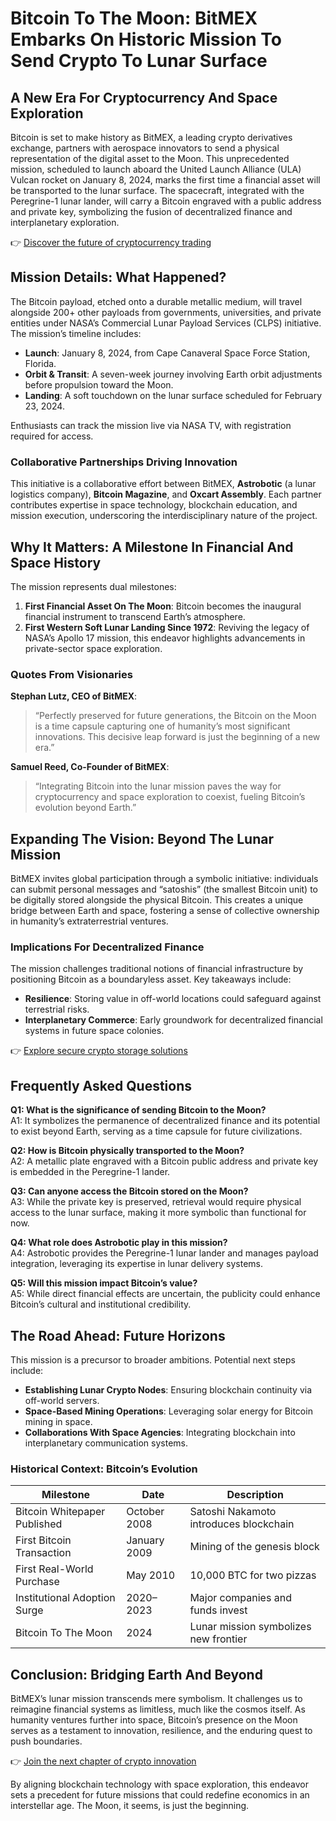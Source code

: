# Bitcoin To The Moon: BitMEX Embarks On Historic Mission To Send Crypto To Lunar Surface  

## A New Era For Cryptocurrency And Space Exploration  

Bitcoin is set to make history as BitMEX, a leading crypto derivatives exchange, partners with aerospace innovators to send a physical representation of the digital asset to the Moon. This unprecedented mission, scheduled to launch aboard the United Launch Alliance (ULA) Vulcan rocket on January 8, 2024, marks the first time a financial asset will be transported to the lunar surface. The spacecraft, integrated with the Peregrine-1 lunar lander, will carry a Bitcoin engraved with a public address and private key, symbolizing the fusion of decentralized finance and interplanetary exploration.  

👉 [Discover the future of cryptocurrency trading](https://bit.ly/okx-bonus)  

## Mission Details: What Happened?  

The Bitcoin payload, etched onto a durable metallic medium, will travel alongside 200+ other payloads from governments, universities, and private entities under NASA’s Commercial Lunar Payload Services (CLPS) initiative. The mission’s timeline includes:  

- **Launch**: January 8, 2024, from Cape Canaveral Space Force Station, Florida.  
- **Orbit & Transit**: A seven-week journey involving Earth orbit adjustments before propulsion toward the Moon.  
- **Landing**: A soft touchdown on the lunar surface scheduled for February 23, 2024.  

Enthusiasts can track the mission live via NASA TV, with registration required for access.  

### Collaborative Partnerships Driving Innovation  

This initiative is a collaborative effort between BitMEX, **Astrobotic** (a lunar logistics company), **Bitcoin Magazine**, and **Oxcart Assembly**. Each partner contributes expertise in space technology, blockchain education, and mission execution, underscoring the interdisciplinary nature of the project.  

## Why It Matters: A Milestone In Financial And Space History  

The mission represents dual milestones:  

1. **First Financial Asset On The Moon**: Bitcoin becomes the inaugural financial instrument to transcend Earth’s atmosphere.  
2. **First Western Soft Lunar Landing Since 1972**: Reviving the legacy of NASA’s Apollo 17 mission, this endeavor highlights advancements in private-sector space exploration.  

### Quotes From Visionaries  

**Stephan Lutz, CEO of BitMEX**:  
> “Perfectly preserved for future generations, the Bitcoin on the Moon is a time capsule capturing one of humanity’s most significant innovations. This decisive leap forward is just the beginning of a new era.”  

**Samuel Reed, Co-Founder of BitMEX**:  
> “Integrating Bitcoin into the lunar mission paves the way for cryptocurrency and space exploration to coexist, fueling Bitcoin’s evolution beyond Earth.”  

## Expanding The Vision: Beyond The Lunar Mission  

BitMEX invites global participation through a symbolic initiative: individuals can submit personal messages and “satoshis” (the smallest Bitcoin unit) to be digitally stored alongside the physical Bitcoin. This creates a unique bridge between Earth and space, fostering a sense of collective ownership in humanity’s extraterrestrial ventures.  

### Implications For Decentralized Finance  

The mission challenges traditional notions of financial infrastructure by positioning Bitcoin as a boundaryless asset. Key takeaways include:  

- **Resilience**: Storing value in off-world locations could safeguard against terrestrial risks.  
- **Interplanetary Commerce**: Early groundwork for decentralized financial systems in future space colonies.  

👉 [Explore secure crypto storage solutions](https://bit.ly/okx-bonus)  

## Frequently Asked Questions  

**Q1: What is the significance of sending Bitcoin to the Moon?**  
A1: It symbolizes the permanence of decentralized finance and its potential to exist beyond Earth, serving as a time capsule for future civilizations.  

**Q2: How is Bitcoin physically transported to the Moon?**  
A2: A metallic plate engraved with a Bitcoin public address and private key is embedded in the Peregrine-1 lander.  

**Q3: Can anyone access the Bitcoin stored on the Moon?**  
A3: While the private key is preserved, retrieval would require physical access to the lunar surface, making it more symbolic than functional for now.  

**Q4: What role does Astrobotic play in this mission?**  
A4: Astrobotic provides the Peregrine-1 lunar lander and manages payload integration, leveraging its expertise in lunar delivery systems.  

**Q5: Will this mission impact Bitcoin’s value?**  
A5: While direct financial effects are uncertain, the publicity could enhance Bitcoin’s cultural and institutional credibility.  

## The Road Ahead: Future Horizons  

This mission is a precursor to broader ambitions. Potential next steps include:  

- **Establishing Lunar Crypto Nodes**: Ensuring blockchain continuity via off-world servers.  
- **Space-Based Mining Operations**: Leveraging solar energy for Bitcoin mining in space.  
- **Collaborations With Space Agencies**: Integrating blockchain into interplanetary communication systems.  

### Historical Context: Bitcoin’s Evolution  

| Milestone                     | Date       | Description                          |  
|-------------------------------|------------|--------------------------------------|  
| Bitcoin Whitepaper Published  | October 2008 | Satoshi Nakamoto introduces blockchain |  
| First Bitcoin Transaction     | January 2009 | Mining of the genesis block          |  
| First Real-World Purchase     | May 2010     | 10,000 BTC for two pizzas            |  
| Institutional Adoption Surge  | 2020–2023    | Major companies and funds invest     |  
| Bitcoin To The Moon           | 2024         | Lunar mission symbolizes new frontier|  

## Conclusion: Bridging Earth And Beyond  

BitMEX’s lunar mission transcends mere symbolism. It challenges us to reimagine financial systems as limitless, much like the cosmos itself. As humanity ventures further into space, Bitcoin’s presence on the Moon serves as a testament to innovation, resilience, and the enduring quest to push boundaries.  

👉 [Join the next chapter of crypto innovation](https://bit.ly/okx-bonus)  

By aligning blockchain technology with space exploration, this endeavor sets a precedent for future missions that could redefine economics in an interstellar age. The Moon, it seems, is just the beginning.